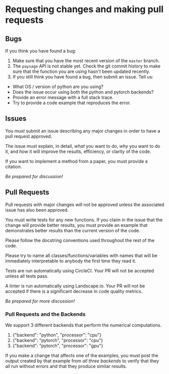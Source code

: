 # Requesting changes and making pull requests

## Bugs

If you think you have found a bug:

1. Make sure that you have the most recent version of the `master` branch.
2. The `paysage` API is not stable yet. Check the git commit history
to make sure that the function you are using hasn't been updated recently.
3. If you still think you have found a bug, then submit an issue. Tell us:
- What OS / version of python are you using?
- Does the issue occur using both the python and pytorch backends?
- Provide an error message with a full stack trace.
- Try to provide a code example that reproduces the error.

## Issues

You *must* submit an issue describing any major changes in order to have a
pull request approved.

The issue must explain, in detail, *what* you want to do, *why* you want to do
it, and *how* it will improve the results, efficiency, or clarity of the code.

If you want to implement a method from a paper, you must provide a citation.

*Be prepared for discussion!*

## Pull Requests

Pull requests with major changes will not be approved unless the associated
issue has also been approved.

You must write tests for any new functions. If you claim in the issue that
the change will provide better results, you must provide an example that
demonstrates better results than the current version of the code.

Please follow the docstring conventions used throughout the rest of the code.

Please try to name all classes/functions/variables with names that will be
immediately interpretable to anybody the first time they read it.

Tests are run automatically using CircleCI. Your PR will not be accepted unless
all tests pass.

A linter is run automatically using Landscape.io. Your PR will not be accepted
if there is a significant decrease in code quality metrics.

*Be prepared for more discussion!*

### Pull Requests and the Backends

We support 3 different backends that perform the numerical computations.

1) {"backend": "python", "processor": "cpu"}
2) {"backend": "pytorch", "processor": "cpu"}
3) {"backend": "pytorch", "processor": "gpu"}

If you make a change that affects one of the examples, you must post the output
created by that example from *all three backends* to verify that they all run
without errors and that they produce similar results.
